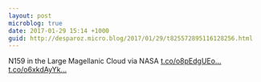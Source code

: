 ```yaml
---
layout: post
microblog: true
date: 2017-01-29 15:14 +1000
guid: http://desparoz.micro.blog/2017/01/29/t825572895116128256.html
---
```

N159 in the Large Magellanic Cloud via NASA [t.co/o8pEdgUEo...](https://t.co/o8pEdgUEo2) [t.co/o6xkdAyYk...](https://t.co/o6xkdAyYkT)

